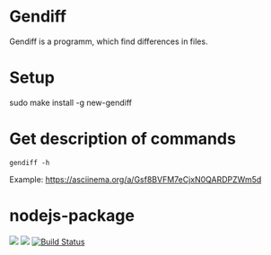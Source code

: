 # Gendiff

Gendiff is a programm, which find differences in files.

# Setup

   sudo make install -g new-gendiff

# Get description of commands

    gendiff -h

Example: https://asciinema.org/a/Gsf8BVFM7eCjxN0QARDPZWm5d


# nodejs-package

<a href="https://codeclimate.com/github/valyaevadaria/project-lvl2-s475/maintainability"><img src="https://api.codeclimate.com/v1/badges/c8c0e4a2befbe055db77/maintainability" /></a>
<a href="https://codeclimate.com/github/valyaevadaria/project-lvl2-s475/test_coverage"><img src="https://api.codeclimate.com/v1/badges/c8c0e4a2befbe055db77/test_coverage" /></a>
[![Build Status](https://travis-ci.org/valyaevadaria/project-lvl2-s475.svg?branch=master)](https://travis-ci.org/valyaevadaria/project-lvl2-s475)
